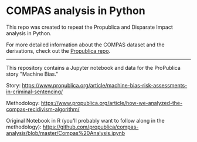 # COMPAS analysis in Python
This repo was created to repeat the Propublica and Disparate Impact analysis in Python. 

For more detailed information about the COMPAS dataset and the derivations, check out the [Propublica repo](http://sidn.csail.mit.edu/).

---
This repository contains a Jupyter notebook and data for the ProPublica story "Machine Bias."

Story:
https://www.propublica.org/article/machine-bias-risk-assessments-in-criminal-sentencing/

Methodology:
https://www.propublica.org/article/how-we-analyzed-the-compas-recidivism-algorithm/

Original Notebook in R (you'll probably want to follow along in the methodology):
https://github.com/propublica/compas-analysis/blob/master/Compas%20Analysis.ipynb
